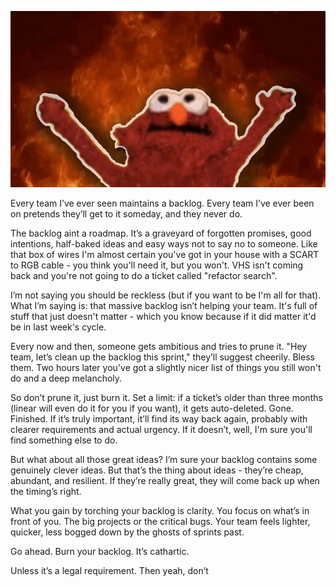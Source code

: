 ![Burn it down](/assets/images/burn.png)

Every team I’ve ever seen maintains a backlog. Every team I’ve ever been on pretends they’ll get to it someday, and they never do.

The backlog aint a roadmap. It’s a graveyard of forgotten promises, good intentions, half-baked ideas and easy ways not to say no to someone. Like that box of wires I'm almost certain you've got in your house with a SCART to RGB cable - you think you'll need it, but you won't. VHS isn't coming back and you're not going to do a ticket called "refactor search".

I’m not saying you should be reckless (but if you want to be I'm all for that). What I’m saying is: that massive backlog isn’t helping your team. It's full of stuff that just doesn't matter - which you know because if it did matter it'd be in last week's cycle.

Every now and then, someone gets ambitious and tries to prune it. "Hey team, let’s clean up the backlog this sprint," they’ll suggest cheerily. Bless them. Two hours later you've got a slightly nicer list of things you still won't do and a deep melancholy.

So don’t prune it, just burn it.  Set a limit: if a ticket’s older than three months (linear will even do it for you if you want), it gets auto-deleted. Gone. Finished. If it’s truly important, it’ll find its way back again, probably with clearer requirements and actual urgency. If it doesn’t, well, I'm sure you'll find something else to do.

But what about all those great ideas? I’m sure your backlog contains some genuinely clever ideas. But that’s the thing about ideas - they’re cheap, abundant, and resilient. If they’re really great, they will come back up when the timing’s right.

What you gain by torching your backlog is clarity. You focus on what’s in front of you. The big projects or the critical bugs. Your team feels lighter, quicker, less bogged down by the ghosts of sprints past.

Go ahead. Burn your backlog. It’s cathartic. 

Unless it’s a legal requirement. Then yeah, don’t
